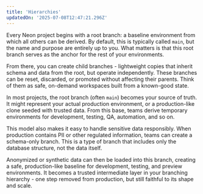 ```yaml
---
title: 'Hierarchies'
updatedOn: '2025-07-08T12:47:21.296Z'
---
```


Every Neon project begins with a root branch: a baseline environment from which all others can be derived. By default, this is typically called `main`, but the name and purpose are entirely up to you. What matters is that this root branch serves as the anchor for the rest of your environments.

From there, you can create child branches - lightweight copies that inherit schema and data from the root, but operate independently. These branches can be reset, discarded, or promoted without affecting their parents. Think of them as safe, on-demand workspaces built from a known-good state.

In most projects, the root branch (often `main`) becomes your source of truth. It might represent your actual production environment, or a production-like clone seeded with trusted data. From this base, teams derive temporary environments for development, testing, QA, automation, and so on.

This model also makes it easy to handle sensitive data responsibly. When production contains PII or other regulated information, teams can create a schema-only branch. This is a type of branch that includes only the database structure, not the data itself.

Anonymized or synthetic data can then be loaded into this branch, creating a safe, production-like baseline for development, testing, and preview environments. It becomes a trusted intermediate layer in your branching hierarchy - one step removed from production, but still faithful to its shape and scale.
